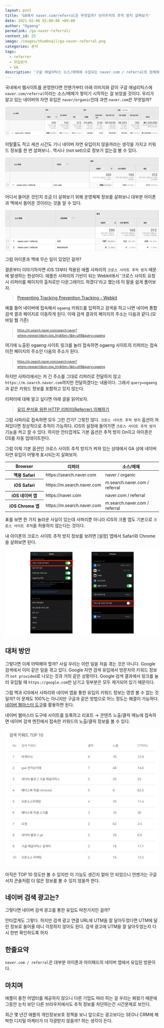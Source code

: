 ```yaml
---
layout: post
title: 'GA에서 naver.com/referral은 무엇일까? 브라우저의 추적 방지 살펴보기'
date: 2021-02-06 02:00:00 +09:00
author: "Ogaeng"
permalink: /ga-naver-referral/
content_id: 25
image: /images/thumbnail/ga-naver-referral.png
categories: 분석
tags:
  - referrer
  - 유입분석
  - GA
description: '구글 애널리틱스 소스/매체에 수집되는 naver.com / referral의 정체에 대해 알아보자.'
---
```


국내에서 웹사이트를 운영한다면 언젠가부터 아래 이미지와 같이 구글 애널리틱스에 `naver.com/referral`이라는 소스/매체가 쌓이기 시작하는 걸 보았을 것이다. 우리가 알고 있는 네이버의 자연 유입은 `naver/organic`인데 과연 `naver.com`은 무엇일까?

![naver.com 이미지](/images/post/25/01.png)

이탈률도 적고 세션 시간도 기니 네이버 자연 유입이지 않을까라는 생각을 가지고 키워드 정보를 한 번 살펴보니.. 역시나 (not set)으로 정보가 없는걸 볼 수 있다.

![GA 키워드 이미지](/images/post/25/02.png)

어디서 들어온 것인지 조금 더 살펴보기 위해 운영체제 정보를 살펴보니 대부분 아이폰과 맥에서 들어온 것이라는 것을 알 수 있다.

![GA 운영체제 이미지](/images/post/25/03.png)

그럼 아이폰과 맥에 무슨 일이 있었던 걸까?

결론부터 이야기하자면 iOS 13부터 적용된 애플 사파리의 `크로스 사이트 추적 방지` 때문에 발생하는 현상이다. 애플은 사파리의 기반이 되는 Webkit에서 '크로스 사이트 요청 시 리퍼러를 페이지의 출처로만 다운그레이드 하겠다'라고 했는데 이 말을 쉽게 풀어보자.

> <a href="https://webkit.org/blog/9661/preventing-tracking-prevention-tracking/" target="_blank">Preventing Tracking Prevention Tracking - Webkit</a>

예를 들어 네이버에 접속해서 `ogaeng` 키워드를 입력하고 검색을 하고 나면 네이버 통합검색 결과 페이지로 이동하게 된다. 이때 검색 결과의 페이지의 주소는 다음과 같다.(모바일 웹 기준)

> <span style="font-size:0.7em">https://m.search.naver.com/search.naver?where=nexearch&sm=top_hty&fbm=1&ie=utf8&query=ogaeng</span>

여기에 노출된 ogaeng 사이트 링크를 눌러 접속하면 ogaeng 사이트의 리퍼러는 접속 이전 페이지의 주소인 다음의 주소가 된다.

> <span style="font-size:0.7em">https://m.search.naver.com/search.naver?where=nexearch&sm=top_hty&fbm=1&ie=utf8&query=ogaeng</span>

하지만 사파리에서는 저 긴 주소를 그대로 리퍼러로 전달하지 않고 `https://m.search.naver.com`까지만 전달하겠다는 내용이다. 그래서 `query=ogaeng`과 같은 키워드 정보를 포함하고 있지 않는다.

리퍼러에 대해 알고 싶다면 아래 글을 읽어보자.

> <a href="https://ogaeng.com/http-referrer/" target="_blank">유입 분석을 위한 HTTP 리퍼러(Referrer) 이해하기</a>

그럼 사파리로 접속하면 모두 그런 건가? 그렇진 않다. `크로스 사이트 추적 방지` 옵션이 꺼져있다면 정상적으로 추적이 가능하다. iOS의 설정에 들어가면 `크로스 사이트 추적 방지` 기능을 켜고 끌 수 있다. 하지만 안타깝게도 기본 옵션은 추적 방지 On이고 아이폰은 OS를 자동 업데이트한다.

그럼 이제 기본 옵션인 크로스 사이트 추적 방지가 켜져 있는 상태에서 GA 상에 네이버 자연 유입이 어떻게 표시되는지 살펴보자.

<table>
  <thead>
    <th style="width:25%">Browser</th>
    <th>리퍼러</th>
    <th>소스/매체</th>
  </thead>
  <tbody>
    <tr>
      <th>
        맥용 Safari
      </th>
      <td>
        https://search.naver.com
      </td>
      <td>naver / organic</td>
    </tr>
    <tr>
      <th>
        iOS Safari
      </th>
      <td>
        https://m.search.naver.com
      </td>
      <td>m.search.naver.com / referral</td>
    </tr>
    <tr>
      <th>
        iOS 네이버 앱
      </th>
      <td>
        https://naver.com
      </td>
      <td>naver.com / referral</td>
    </tr>
    <tr>
      <th>
        iOS Chrome 앱
      </th>
      <td>
        https://m.search.naver.com
      </td>
      <td>m.search.naver.com / referral</td>
    </tr>
  </tbody>
</table>

표를 보면 한 가지 놀라운 사실이 있는데 사파리뿐 아니라 iOS의 크롬 앱도 기본으로 `크로스 사이트 추적`을 허용하지 않는다는 것이다.

내 아이폰의 크로스 사이트 추적 방지 정보를 보려면 [설정] 앱에서 Safari와 Chrome을 살펴보면 된다.

![아이폰 크로스 사이트 추적 설정 이미지](/images/post/25/04.png)

## 대처 방안

그렇다면 이제 어떡해야 할까? 사실 우리는 이런 일을 처음 겪는 것은 아니다. Google 검색에서 이미 같은 일을 겪고 있다. Google 자연 검색 유입에서 방문자의 키워드 정보가 `not provided`로 나오는 것과 거의 같은 상황이다. Google 검색 결과에서 링크를 눌러 유입될 때 `https://google.com`만 남기고 뒷부분은 모두 제거되어 있기 때문이다.

그럼 맥과 iOS에서 사파리와 네이버 앱을 통한 유입의 키워드 정보는 영영 볼 수 없는 것일까? 이 문제도 100%는 아니지만 구글과 같은 방법으로 어느 정도는 해결이 가능하다. <a href="https://searchadvisor.naver.com/" target="_blank">네이버 웹마스터 도구</a>를 활용하면 된다.

네이버 웹마스터 도구에 사이트를 등록하고 리포트 → 콘텐츠 노출/클릭 메뉴에 접속하면 네이버 검색 엔진에서 접속한 키워드의 노출/클릭 정보를 볼 수 있다.

![네이버 웹마스터 도구 키워드 이미지](/images/post/25/05.png)

아직은 TOP 10 정도만 볼 수 있지만 이 기능도 생긴지 얼마 안 되었으니 언젠가는 구글 서치 콘솔처럼 더 많은 정보를 볼 수 있지 않을까 한다.

## 네이버 검색 광고는?

그렇다면 네이버 검색 광고를 통한 유입도 마찬가지인 걸까?

안타깝게도 그렇다. 하지만 검색 광고 연결 URL에 UTM을 잘 달아두었다면 UTM에 달린 정보로 들어올 테니 걱정하지 않아도 된다. 검색 광고에 UTM을 잘 달아두었는지 다시 한번 확인하도록 하자

## 한줄요약

`naver.com / referral`은 대부분 아이폰과 아이패드의 네이버 앱에서 유입된 방문이다.

## 마치며

애플이 충전 어댑터를 제공하지 않으니 다른 기업도 따라 하는 걸 우리는 봐왔기 때문에 그동안 눈치 보던 다른 브라우저에서도 추적 정보를 차단하는건 시간문제로 보인다.

최근 몇 년간 애플의 개인정보보호 정책을 보니 앞으로는 광고보다는 SEO나 CRM에 해박한 디지털 마케터가 더 각광받지 않을까? 하는 생각이 든다.
